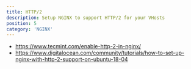 ```yaml
---
title: HTTP/2
description: Setup NGINX to support HTTP/2 for your VHosts
position: 5
category: 'NGINX'
---
```


- <https://www.tecmint.com/enable-http-2-in-nginx/>
- <https://www.digitalocean.com/community/tutorials/how-to-set-up-nginx-with-http-2-support-on-ubuntu-18-04>
